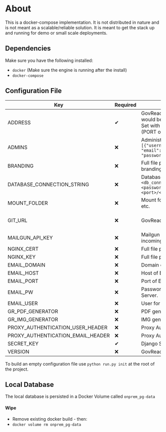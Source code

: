 # About
This is a docker-compose implementation.  It is not distributed in nature and is not meant as a scalable/reliable solution.  It is meant to get the stack up and running for demo or small scale deployments.


## Dependencies
Make sure you have the following installed:
- `docker` (Make sure the engine is running after the install)
- `docker-compose`


## Configuration File
| Key                               | Required | Description                                                                                                           | Default message                                                                                      |
| --------------------------------- | -------- | --------------------------------------------------------------------------------------------------------------------- | ---------------------------------------------------------------------------------------------------- |
| ADDRESS                           | ✔       | GovReady-Q's public address as would be entered in a web browser. Set with --address HOST:PORT (PORT optional if 443) | 
| ADMINS                            | ❌    | Administrator accounts. Ex: `[{"username": "username", "email":"first.last@example.com", "password": "REPLACEME"}]`     | Will auto-create an admin, you need to find it in the logs docker-compose logs                       |
| BRANDING                          | ❌    | Full file path to GovReady-Q branding directory                                                                       | GovReady default branding will be used.                                                              |
| DATABASE_CONNECTION_STRING        | ❌    | Database connection string: `<db_connector>://<name>:<password>@<host>:<port>/<db_name>`                                | Will create a Postgres server in the docker-compose deployment for you.  It will not have snapshots. |
| MOUNT_FOLDER                      | ❌    | Mount folder to put artifacts, logs, etc.                                                                             | Current directory                                                                                    |
| GIT_URL                           | ❌    | GovReady-Q Github Repo                                                                                                | Defaults to https://github.com/GovReady/govready-q.git                                               |
| MAILGUN_API_KEY                   | ❌    | Mailgun is used to submit an incoming email from notifications.                                                       | No default provided.                                                                                 |
| NGINX_CERT                        | ❌    | Full file path to Nginx cert.pem                                                                                      | Defaults to self signed                                                                              |
| NGINX_KEY                         | ❌    | Full file path to Nginx key.pem                                                                                       | Defaults to self signed                                                                              |
| EMAIL_DOMAIN                      | ❌    | Domain of the Email Server.                                                                                           | No default provided.                                                                                 |
| EMAIL_HOST                        | ❌    | Host of Email Server.                                                                                                 | No default provided.                                                                                 |
| EMAIL_PORT                        | ❌    | Port of Email Server.                                                                                                 | No default provided.                                                                                 |
| EMAIL_PW                          | ❌    | Password for the User for of Email Server.                                                                            | No default provided.                                                                                 |
| EMAIL_USER                        | ❌    | User for the Email Server.                                                                                            | No default provided.                                                                                 |
| GR_PDF_GENERATOR                  | ❌    | PDF generator binary name.                                                                                            | Default is to disabled this feature                                                                          |
| GR_IMG_GENERATOR                  | ❌    | IMG generator binary name.                                                                                            | Default is to disabled this feature                                                                         |
| PROXY_AUTHENTICATION_USER_HEADER  | ❌    | Proxy Authentication User header.                                                                                     | No default provided.                                                                                 |
| PROXY_AUTHENTICATION_EMAIL_HEADER | ❌    | Proxy Authentication Email header.                                                                                    | No default provided.                                                                                 |
| SECRET_KEY                        | ✔       | Django Secret                                                                                                         |                                                                                   |
| VERSION                           | ❌    | GovReady-Q version/tag                                                                                                | Defaulting to latest release                                                                         |

To build an empty configuration file use `python run.py init` at the root of the project.

## Local Database
The local database is persisted in a Docker Volume called `onprem_pg-data`

#### Wipe
- Remove existing docker build - then:
- `docker volume rm onprem_pg-data`